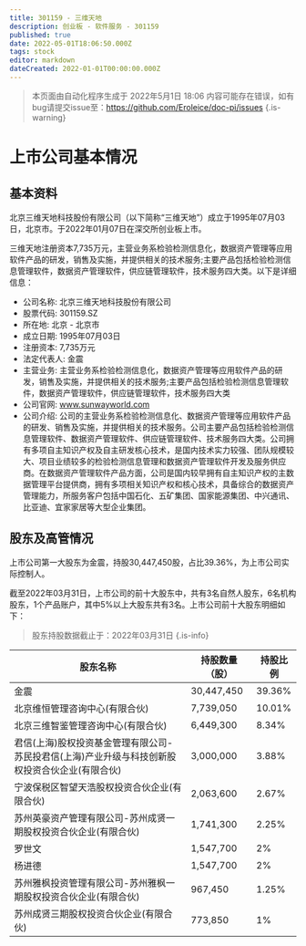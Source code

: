 ```yaml
---
title: 301159 - 三维天地
description: 创业板 - 软件服务 - 301159
published: true
date: 2022-05-01T18:06:50.000Z
tags: stock
editor: markdown
dateCreated: 2022-01-01T00:00:00.000Z
---
```


> 本页面由自动化程序生成于 2022年5月1日 18:06
> 内容可能存在错误，如有bug请提交issue至：https://github.com/Eroleice/doc-pi/issues
{.is-warning}

# 上市公司基本情况

## 基本资料

北京三维天地科技股份有限公司（以下简称“三维天地”）成立于1995年07月03日，北京市。于2022年01月07日在深交所创业板上市。

三维天地注册资本7,735万元，主营业务系检验检测信息化，数据资产管理等应用软件产品的研发，销售及实施，并提供相关的技术服务;主要产品包括检验检测信息管理软件，数据资产管理软件，供应链管理软件，技术服务四大类。以下是详细信息：

- 公司名称: 北京三维天地科技股份有限公司
- 股票代码: 301159.SZ
- 所在地: 北京 - 北京市
- 成立日期: 1995年07月03日
- 注册资本: 7,735万元
- 法定代表人: 金震
- 主营业务: 主营业务系检验检测信息化，数据资产管理等应用软件产品的研发，销售及实施，并提供相关的技术服务;主要产品包括检验检测信息管理软件，数据资产管理软件，供应链管理软件，技术服务四大类
- 公司官网: www.sunwayworld.com
- 公司介绍: 公司的主营业务系检验检测信息化、数据资产管理等应用软件产品的研发、销售及实施，并提供相关的技术服务。公司主要产品包括检验检测信息管理软件、数据资产管理软件、供应链管理软件、技术服务四大类。公司拥有多项自主知识产权及自主研发核心技术，是国内技术实力较强、团队规模较大、项目业绩较多的检验检测信息管理和数据资产管理软件开发及服务供应商。在数据资产管理软件产品方面，公司是国内较早拥有自主知识产权的主数据管理平台提供商，拥有多项相关知识产权和核心技术，具备综合的数据资产管理能力，所服务客户包括中国石化、五矿集团、国家能源集团、中兴通讯、比亚迪、宜家家居等大型企业集团。


## 股东及高管情况

上市公司第一大股东为金震，持股30,447,450股，占比39.36%，为上市公司实际控制人。

截至2022年03月31日，上市公司的前十大股东中，共有3名自然人股东，6名机构股东，1个产品账户，其中5%以上大股东共有3名。上市公司前十大股东明细如下：

> 股东持股数据截止于：2022年03月31日
{.is-info}

| 股东名称 | 持股数量（股） | 持股比例 |
| --- | --- | --- |
| 金震 | 30,447,450 | 39.36% |
| 北京维恒管理咨询中心(有限合伙) | 7,739,050 | 10.01% |
| 北京三维智鉴管理咨询中心(有限合伙) | 6,449,300 | 8.34% |
| 君信(上海)股权投资基金管理有限公司-苏民投君信(上海)产业升级与科技创新股权投资合伙企业(有限合伙) | 3,000,000 | 3.88% |
| 宁波保税区智望天浩股权投资合伙企业(有限合伙) | 2,063,600 | 2.67% |
| 苏州英豪资产管理有限公司-苏州成贤一期股权投资合伙企业(有限合伙) | 1,741,300 | 2.25% |
| 罗世文 | 1,547,700 | 2% |
| 杨进德 | 1,547,700 | 2% |
| 苏州雅枫投资管理有限公司-苏州雅枫一期股权投资合伙企业(有限合伙) | 967,450 | 1.25% |
| 苏州成贤三期股权投资合伙企业(有限合伙) | 773,850 | 1% |





